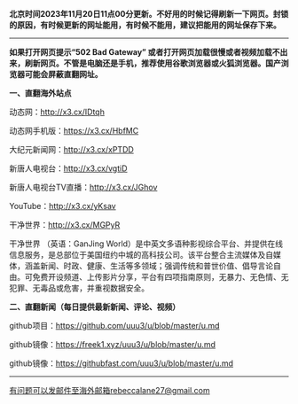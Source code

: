 **北京时间2023年11月20日11点00分更新。不好用的时候记得刷新一下网页。封锁的原因，有时候更新的网址能用，有时候不能用，建议把能用的网址保存下来。**

***

**如果打开网页提示“502 Bad Gateway” 或者打开网页加载很慢或者视频加载不出来，刷新网页。不管是电脑还是手机，推荐使用谷歌浏览器或火狐浏览器。国产浏览器可能会屏蔽直翻网址。**

**一、直翻海外站点**

动态网：http://x3.cx/IDtqh 

动态网手机版：https://x3.cx/HbfMC

大纪元新闻网：http://x3.cx/xPTDD

新唐人电视台：http://x3.cx/vgtiD

新唐人电视台TV直播：http://x3.cx/JGhov

YouTube：http://x3.cx/yKsav

干净世界：http://x3.cx/MGPyR

干净世界 （英语：GanJing World）是中英文多语种影视综合平台、并提供在线信息服务，是总部位于美国纽约中城的高科技公司。该平台整合主流媒体及自媒体，涵盖新闻、时政、健康、生活等多领域；强调传统和普世价值、倡导言论自由。可免费开设频道、上传影片分享，平台有四项指南原则，无暴力、无色情、无犯罪、无毒品或危害，并重视数据安全。

**二、直翻新闻（每日提供最新新闻、评论、视频）**

github项目：https://github.com/uuu3/u/blob/master/u.md

github镜像：https://freek1.xyz/uuu3/u/blob/master/u.md

github镜像：https://githubfast.com/uuu3/u/blob/master/u.md

***


有问题可以发邮件至海外邮箱rebeccalane27@gmail.com

